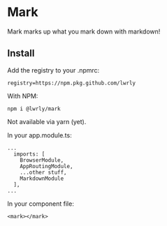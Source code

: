 Mark
====

Mark marks up what you mark down with markdown!

## Install

Add the registry to your .npmrc:
```
registry=https://npm.pkg.github.com/lwrly
```

With NPM:
```
npm i @lwrly/mark
```

Not available via yarn (yet).

In your app.module.ts:
```
...
  imports: [
    BrowserModule,
    AppRoutingModule,
    ...other stuff,
    MarkdownModule
  ],
...
```

In your component file:
```
<mark></mark>
```